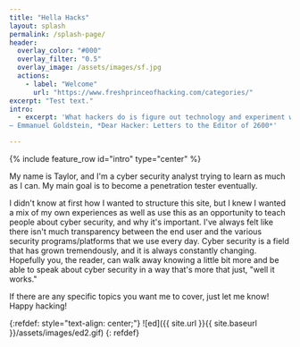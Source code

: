 ```yaml
---
title: "Hella Hacks"
layout: splash
permalink: /splash-page/
header:
  overlay_color: "#000"
  overlay_filter: "0.5"
  overlay_image: /assets/images/sf.jpg
  actions:
    - label: "Welcome"
      url: "https://www.freshprinceofhacking.com/categories/"
excerpt: "Test text."
intro: 
  - excerpt: 'What hackers do is figure out technology and experiment with it in ways many people never imagined. They also have a strong desire to share this information with others and to explain it to people whose only qualification may be the desire to learn.<br>
― Emmanuel Goldstein, *Dear Hacker: Letters to the Editor of 2600*'

---
```


{% include feature_row id="intro" type="center" %}

My name is Taylor, and I'm a cyber security analyst trying to learn as much as I can. My main goal is to become a penetration tester eventually.

I didn't know at first how I wanted to structure this site, but I knew I wanted a mix of my own experiences as well as use this as an opportunity to teach people about cyber security, and why it's important. I've always felt like there isn't much transparency between the end user and the various security programs/platforms that we use every day. Cyber security is a field that has grown tremendously, and it is always constantly changing. Hopefully you, the reader, can walk away knowing a little bit more and be able to speak about cyber security in a way that's more that just, "well it works." 

If there are any specific topics you want me to cover, just let me know! Happy hacking! 

{:refdef: style="text-align: center;"}
![ed]({{ site.url }}{{ site.baseurl }}/assets/images/ed2.gif)
{: refdef}
